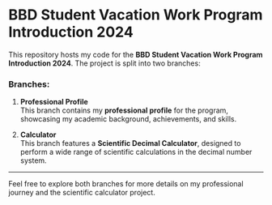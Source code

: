 # BBD Student Vacation Work Program Introduction 2024

This repository hosts my code for the **BBD Student Vacation Work Program Introduction 2024**. The project is split into two branches:

### Branches:
1. **Professional Profile**  
   This branch contains my **professional profile** for the program, showcasing my academic background, achievements, and skills.

2. **Calculator**  
   This branch features a **Scientific Decimal Calculator**, designed to perform a wide range of scientific calculations in the decimal number system.

---

Feel free to explore both branches for more details on my professional journey and the scientific calculator project.
